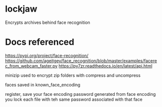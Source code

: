 # lockjaw
Encrypts archives behind face recognition

# Docs referenced
https://pypi.org/project/face-recognition/ 
https://github.com/ageitgey/face_recognition/blob/master/examples/facerec_from_webcam_faster.py 
https://py7zr.readthedocs.io/en/latest/api.html

minizip used to encrypt zip folders with compress and uncompress

faces saved in known_face_encoding

register, save your face encoding
password generated from face encoding
you lock each file with teh same password associated with that face

